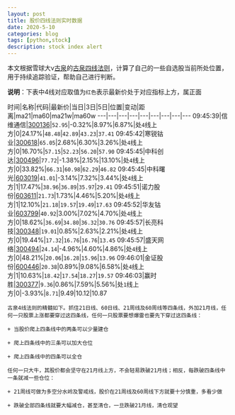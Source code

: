 ```yaml
---
layout: post
title: 股价四线法则实时数据
date: 2020-5-10
categories: blog
tags: [python,stock]
description: stock index alert
---
```



本文根据雪球大v[古泉](https://xueqiu.com/u/7148646888)的[古泉四线法则](https://xueqiu.com/7148646888/130498192)，计算了自己的一些自选股当前所处位置，用于持续追踪验证，帮助自己进行判断。

**说明**：下表中4线对应取值为`红色`表示最新价处于对应指标上方，属正面

时间|名称|代码|最新价|当日|3日|5日|位置|变动|距离|ma21|ma60|ma21w|ma60w
---|---|---|---|---|---|---|---|---
09:45:39|信维通信|[300136](https://xueqiu.com/S/SZ300136)|`52.95`|-0.32%|8.97%|6.87%|处`4`线上方|0|24.17%|`48.48`|`42.89`|`43.23`|`37.41`
09:45:42|寒锐钴业|[300618](https://xueqiu.com/S/SZ300618)|`65.05`|2.68%|6.30%|3.26%|处`4`线上方|0|16.70%|`57.15`|`52.23`|`56.20`|`57.90`
09:45:45|中科创达|[300496](https://xueqiu.com/S/SZ300496)|`77.72`|-1.38%|2.15%|13.10%|处`4`线上方|0|33.82%|`66.31`|`60.98`|`62.29`|`46.82`
09:45:45|中科曙光|[603019](https://xueqiu.com/S/SH603019)|`41.01`|-3.14%|7.32%|3.44%|处`4`线上方|1|17.47%|`38.96`|`36.89`|`35.97`|`29.41`
09:45:51|诺力股份|[603611](https://xueqiu.com/S/SH603611)|`21.73`|1.73%|4.46%|5.20%|处`4`线上方|1|12.10%|`21.18`|`19.57`|`19.49`|`17.63`
09:45:52|华友钴业|[603799](https://xueqiu.com/S/SH603799)|`40.92`|3.00%|7.02%|4.70%|处`4`线上方|0|18.62%|`36.69`|`34.80`|`36.32`|`30.76`
09:45:57|长亮科技|[300348](https://xueqiu.com/S/SZ300348)|`19.01`|0.85%|2.63%|2.21%|处`4`线上方|0|19.44%|`17.32`|`16.76`|`16.76`|`13.45`
09:45:57|盛天网络|[300494](https://xueqiu.com/S/SZ300494)|`24.14`|-4.96%|4.60%|4.86%|处`4`线上方|0|48.21%|`20.06`|`16.28`|`15.96`|`13.96`
09:46:01|金证股份|[600446](https://xueqiu.com/S/SH600446)|`20.38`|0.89%|9.08%|6.58%|处`4`线上方|1|10.63%|`18.42`|`17.54`|`18.27`|`19.57`
09:46:03|赢时胜|[300377](https://xueqiu.com/S/SZ300377)|`9.36`|0.86%|7.59%|5.56%|处`1`线上方|0|-3.93%|`8.71`|9.49|10.12|10.87

```
古泉4线法则的精髓如下。抓住21日线、60日线、21周线及60周线等四条线，外加21月线，任何一只股票上涨都要穿过这四条线，任何一只股票要想爆雷也要先下穿过这四条线：

+ 当股价爬上四条线中的两条可以少量建仓

+ 爬上四条线中的三条可以加大仓位

+ 爬上四条线中的四条可以全仓

任何一只大牛，其股价都会坚守在21月线上方，不会轻易跌破21月线；相反，每跌破四条线中一条就减一些仓位：

+ 21周线可做为多空分水岭及警戒线，股价在21周线及60周线下方就要十分慎重，多看少做

+ 跌破全部四条线就要大幅减仓，甚至清仓，一旦跌破21月线，清仓观望
```